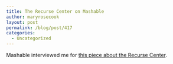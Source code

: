 ```yaml
---
title: The Recurse Center on Mashable
author: maryrosecook
layout: post
permalink: /blog/post/417
categories:
  - Uncategorized
---
```

Mashable interviewed me for [this piece about the Recurse Center][1].

 [1]: http://mashable.com/2013/06/25/hacker-school/
